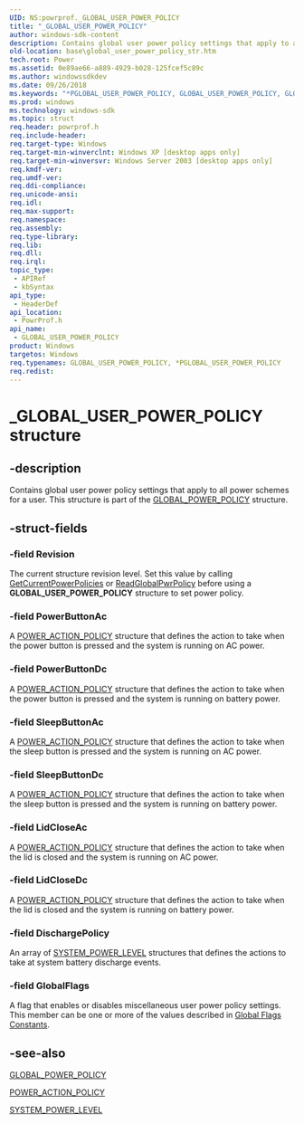 ```yaml
---
UID: NS:powrprof._GLOBAL_USER_POWER_POLICY
title: "_GLOBAL_USER_POWER_POLICY"
author: windows-sdk-content
description: Contains global user power policy settings that apply to all power schemes for a user.
old-location: base\global_user_power_policy_str.htm
tech.root: Power
ms.assetid: 0e89ae66-a889-4929-b028-125fcef5c89c
ms.author: windowssdkdev
ms.date: 09/26/2018
ms.keywords: "*PGLOBAL_USER_POWER_POLICY, GLOBAL_USER_POWER_POLICY, GLOBAL_USER_POWER_POLICY structure, PGLOBAL_USER_POWER_POLICY, PGLOBAL_USER_POWER_POLICY structure pointer, _GLOBAL_USER_POWER_POLICY, _win32_global_user_power_policy_str, base.global_user_power_policy_str, powrprof/GLOBAL_USER_POWER_POLICY, powrprof/PGLOBAL_USER_POWER_POLICY"
ms.prod: windows
ms.technology: windows-sdk
ms.topic: struct
req.header: powrprof.h
req.include-header: 
req.target-type: Windows
req.target-min-winverclnt: Windows XP [desktop apps only]
req.target-min-winversvr: Windows Server 2003 [desktop apps only]
req.kmdf-ver: 
req.umdf-ver: 
req.ddi-compliance: 
req.unicode-ansi: 
req.idl: 
req.max-support: 
req.namespace: 
req.assembly: 
req.type-library: 
req.lib: 
req.dll: 
req.irql: 
topic_type:
 - APIRef
 - kbSyntax
api_type:
 - HeaderDef
api_location:
 - PowrProf.h
api_name:
 - GLOBAL_USER_POWER_POLICY
product: Windows
targetos: Windows
req.typenames: GLOBAL_USER_POWER_POLICY, *PGLOBAL_USER_POWER_POLICY
req.redist: 
---
```


# _GLOBAL_USER_POWER_POLICY structure


## -description


Contains global user power policy settings that apply to all power schemes for a user. This structure is part of the 
<a href="https://msdn.microsoft.com/5c177093-0c16-4a84-9212-f2376de6965b">GLOBAL_POWER_POLICY</a> structure.


## -struct-fields




### -field Revision

The current structure revision level. Set this value by calling <a href="https://msdn.microsoft.com/9a834fb6-35ae-4d36-885c-0d81cd39e9a6">GetCurrentPowerPolicies</a> or  <a href="https://msdn.microsoft.com/65da3d9f-b688-4d41-9da0-05159297d169">ReadGlobalPwrPolicy</a> before using a <b>GLOBAL_USER_POWER_POLICY</b> structure to set power policy.


### -field PowerButtonAc

A 
<a href="https://msdn.microsoft.com/70739f46-54be-4748-8993-ffee3b2a8b6c">POWER_ACTION_POLICY</a> structure that defines the action to take when the power button is pressed and the system is running on AC power.


### -field PowerButtonDc

A 
<a href="https://msdn.microsoft.com/70739f46-54be-4748-8993-ffee3b2a8b6c">POWER_ACTION_POLICY</a> structure that defines the action to take when the power button is pressed and the system is running on battery power.


### -field SleepButtonAc

A 
<a href="https://msdn.microsoft.com/70739f46-54be-4748-8993-ffee3b2a8b6c">POWER_ACTION_POLICY</a> structure that defines the action to take when the sleep button is pressed and the system is running on AC power.


### -field SleepButtonDc

A 
<a href="https://msdn.microsoft.com/70739f46-54be-4748-8993-ffee3b2a8b6c">POWER_ACTION_POLICY</a> structure that defines the action to take when the sleep button is pressed and the system is running on battery power.


### -field LidCloseAc

A 
<a href="https://msdn.microsoft.com/70739f46-54be-4748-8993-ffee3b2a8b6c">POWER_ACTION_POLICY</a> structure that defines the action to take when the lid is closed and the system is running on AC power.


### -field LidCloseDc

A 
<a href="https://msdn.microsoft.com/70739f46-54be-4748-8993-ffee3b2a8b6c">POWER_ACTION_POLICY</a> structure that defines the action to take when the lid is closed and the system is running on battery power.


### -field DischargePolicy

An array of 
<a href="https://msdn.microsoft.com/4efa847d-92da-4cf7-95c2-c329de1691f4">SYSTEM_POWER_LEVEL</a> structures that defines the actions to take at system battery discharge events.


### -field GlobalFlags

A flag that enables or disables miscellaneous user power policy settings. This member can be one or more of the values described in 
<a href="https://msdn.microsoft.com/d98190ef-f70e-4796-960e-ff32d2cf6f4f">Global Flags Constants</a>.


## -see-also




<a href="https://msdn.microsoft.com/5c177093-0c16-4a84-9212-f2376de6965b">GLOBAL_POWER_POLICY</a>



<a href="https://msdn.microsoft.com/70739f46-54be-4748-8993-ffee3b2a8b6c">POWER_ACTION_POLICY</a>



<a href="https://msdn.microsoft.com/4efa847d-92da-4cf7-95c2-c329de1691f4">SYSTEM_POWER_LEVEL</a>
 

 

